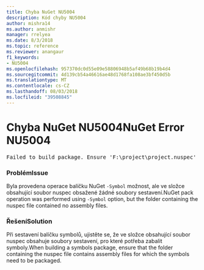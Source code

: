 ```yaml
---
title: Chyba NuGet NU5004
description: Kód chyby NU5004
author: mishra14
ms.author: anmishr
manager: rrelyea
ms.date: 8/3/2018
ms.topic: reference
ms.reviewer: anangaur
f1_keywords:
- NU5004
ms.openlocfilehash: 957370dc0d55e09e58806948b5af49b68b19b4d4
ms.sourcegitcommit: 4d139cb54a46616ae48d1768fa108ae3bf450d5b
ms.translationtype: MT
ms.contentlocale: cs-CZ
ms.lasthandoff: 08/03/2018
ms.locfileid: "39508845"
---
```

# <a name="nuget-error-nu5004"></a><span data-ttu-id="cdf4e-103">Chyba NuGet NU5004</span><span class="sxs-lookup"><span data-stu-id="cdf4e-103">NuGet Error NU5004</span></span>
<pre>Failed to build package. Ensure 'F:\project\project.nuspec' includes assembly files. For help on building symbols package, visit http://docs.nuget.org/.</pre>

### <a name="issue"></a><span data-ttu-id="cdf4e-104">Problém</span><span class="sxs-lookup"><span data-stu-id="cdf4e-104">Issue</span></span>

<span data-ttu-id="cdf4e-105">Byla provedena operace balíčku NuGet `-Symbol` možnost, ale ve složce obsahující soubor nuspec obsažené žádné soubory sestavení.</span><span class="sxs-lookup"><span data-stu-id="cdf4e-105">NuGet pack operation was performed using `-Symbol` option, but the folder containing the nuspec file contained no assembly files.</span></span> 


### <a name="solution"></a><span data-ttu-id="cdf4e-106">Řešení</span><span class="sxs-lookup"><span data-stu-id="cdf4e-106">Solution</span></span>

<span data-ttu-id="cdf4e-107">Při sestavení balíčku symbolů, ujistěte se, že ve složce obsahující soubor nuspec obsahuje soubory sestavení, pro které potřeba zabalit symboly.</span><span class="sxs-lookup"><span data-stu-id="cdf4e-107">When building a symbols package, ensure that the folder containing the nuspec file contains assembly files for which the symbols need to be packaged.</span></span>

